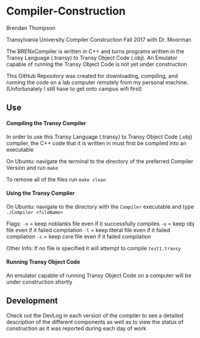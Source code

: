 # Compiler-Construction

Brendan Thompson

Transylvania University	Compiler Construction Fall 2017 with Dr. Moorman

The BRENxCompiler is written in C++ and turns programs written in the Transy Language (.transy) to Transy Object Code (.obj). An Emulator capable of running the Transy Object Code is not yet under construction

This GitHub Repository was created for downloading, compiling, and running the code on a lab computer remotely from my personal machine. (Unfortunately I still have to get onto campus wifi first)

## Use

#### Compiling the Transy Compiler

In order to use this Transy Language (.transy) to Transy Object Code (.obj) compiler, the C++ code that it is written in must first be compiled into an executable

On Ubuntu: navigate the terminal to the directory of the preferred Compiler Version and run `make`

To remove all of the files run `make clean`

#### Using the Transy Compiler

On Ubuntu: navigate to the directory with the `Compiler` executable and type `./Compiler <fileName>`

Flags:
	`-n` = keep noblanks file even if it successfully compiles
	`-o` = keep obj file even if it failed compilation
	`-l` = keep literal file even if it failed compilation
	`-c` = keep core file even if it failed compilation

Other Info:
	If no file is specified it will attempt to compile `test1.transy`

#### Running Transy Object Code

An emulator capable of running Transy Object Code on a computer will be under construction shortly

## Development

Check out the DevLog in each version of the compiler to see a detailed description of the different components as well as to view the status of construction as it was reported during each day of work